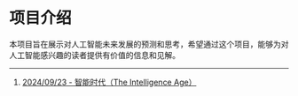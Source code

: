# 项目介绍

本项目旨在展示对人工智能未来发展的预测和思考，希望通过这个项目，能够为对人工智能感兴趣的读者提供有价值的信息和见解。

---

1. [2024/09/23 - 智能时代（The Intelligence Age）](https://articles-about-ai.yaavi.me/The%20Intelligence%20Age/index.html)
